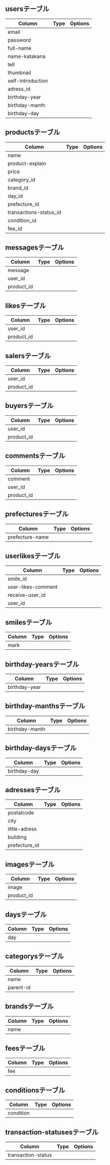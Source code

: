 ## usersテーブル
|Column|Type|Options|
|------|----|-------|
|email|||
|password|||
|full-name|||
|name-katakana|||
|tell|||
|thumbnail|||
|self-introduction|||
|adress_id|||
|birthday-year|||
|birthday-manth|||
|birthday-day|||


## productsテーブル
|Column|Type|Options|
|------|----|-------|
|name|||
|product-explain|||
|price|||
|category_id|||
|brand_id|||
|day_id|||
|prefecture_id|||
|transactions-status_id|||
|condition_id|||
|fee_id|||




## messagesテーブル
|Column|Type|Options|
|------|----|-------|
|message|||
|user_id|||
|product_id|||



## likesテーブル
|Column|Type|Options|
|------|----|-------|
|user_id|||
|product_id|||


## salersテーブル
|Column|Type|Options|
|------|----|-------|
|user_id|||
|product_id|||


## buyersテーブル
|Column|Type|Options|
|------|----|-------|
|user_id|||
|product_id|||


## commentsテーブル
|Column|Type|Options|
|------|----|-------|
|comment|||
|user_id|||
|product_id|||


## prefecturesテーブル
|Column|Type|Options|
|------|----|-------|
|prefecture-name|||


## userlikesテーブル
|Column|Type|Options|
|------|----|-------|
|smile_id|||
|user-likes-comment|||
|receive-user_id|||
|user_id|||

## smilesテーブル
|Column|Type|Options|
|------|----|-------|
|mark|||


## birthday-yearsテーブル
|Column|Type|Options|
|------|----|-------|
|birthday-year|||


## birthday-manthsテーブル
|Column|Type|Options|
|------|----|-------|
|birthday-manth|||


## birthday-daysテーブル
|Column|Type|Options|
|------|----|-------|
|birthday-day|||


## adressesテーブル
|Column|Type|Options|
|------|----|-------|
|postalcode|||
|city|||
|little-adress|||
|building|||
|prefecture_id|||


## imagesテーブル
|Column|Type|Options|
|------|----|-------|
|image|||
|product_id|||


## daysテーブル
|Column|Type|Options|
|------|----|-------|
|day|||


## categorysテーブル
|Column|Type|Options|
|------|----|-------|
|name|||
|parent-id|||


## brandsテーブル
|Column|Type|Options|
|------|----|-------|
|name|||


## feesテーブル
|Column|Type|Options|
|------|----|-------|
|fee|||


## conditionsテーブル
|Column|Type|Options|
|------|----|-------|
|condition|||


## transaction-statusesテーブル
|Column|Type|Options|
|------|----|-------|
|transaction-status|||
